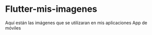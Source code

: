 # Flutter-mis-imagenes
Aquí están las imágenes que se utilizaran en mis aplicaciones App de móviles
